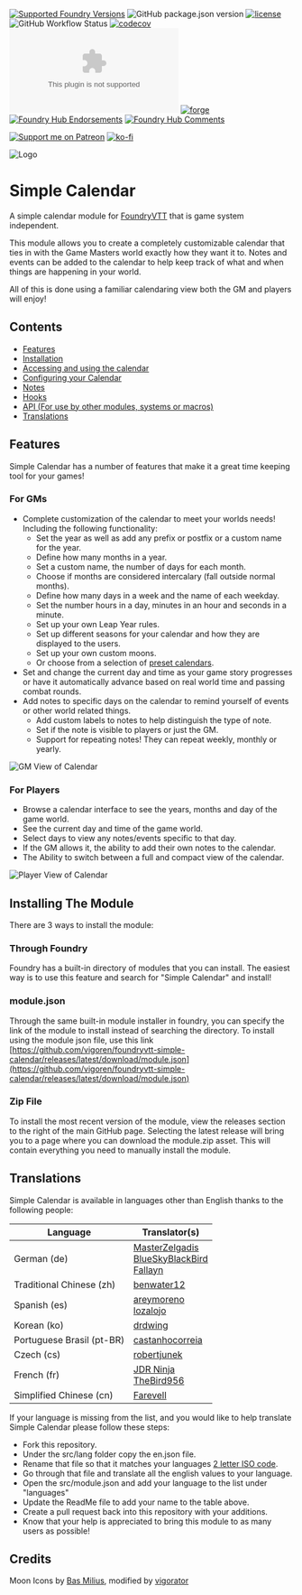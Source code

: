 [![Supported Foundry Versions](https://img.shields.io/endpoint?url=https://foundryshields.com/version?url=https://github.com/vigoren/foundryvtt-simple-calendar/releases/latest/download/module.json)](https://foundryvtt.com/releases/)
![GitHub package.json version](https://img.shields.io/github/package-json/v/vigoren/foundryvtt-simple-calendar)
[![license](https://img.shields.io/badge/license-MIT-blue)](https://github.com/vigoren/foundryvtt-simple-calendar/blob/main/LICENSE)
![GitHub Workflow Status](https://img.shields.io/github/workflow/status/vigoren/foundryvtt-simple-calendar/Node.js%20CI)
[![codecov](https://codecov.io/gh/vigoren/foundryvtt-simple-calendar/branch/main/graph/badge.svg?token=43TJ117WP1)](https://codecov.io/gh/vigoren/foundryvtt-simple-calendar)
[![GitHub release (latest by date)](https://img.shields.io/github/downloads/vigoren/foundryvtt-simple-calendar/latest/module.zip)](https://github.com/vigoren/foundryvtt-simple-calendar/releases/latest)
[![forge](https://img.shields.io/badge/dynamic/json?label=Forge%20Installs&query=package.installs&suffix=%&url=https://forge-vtt.com/api/bazaar/package/foundryvtt-simple-calendar&colorB=3d8b41)](https://forge-vtt.com/bazaar#package=foundryvtt-simple-calendar)
[![Foundry Hub Endorsements](https://img.shields.io/endpoint?logoColor=white&url=https://www.foundryvtt-hub.com/wp-json/hubapi/v1/package/foundryvtt-simple-calendar/shield/endorsements)](https://www.foundryvtt-hub.com/package/foundryvtt-simple-calendar/)
[![Foundry Hub Comments](https://img.shields.io/endpoint?logoColor=white&url=https://www.foundryvtt-hub.com/wp-json/hubapi/v1/package/foundryvtt-simple-calendar/shield/comments)](https://www.foundryvtt-hub.com/package/foundryvtt-simple-calendar/)

[![Support me on Patreon](https://img.shields.io/endpoint.svg?url=https%3A%2F%2Fshieldsio-patreon.vercel.app%2Fapi%3Fusername%3Dvigorator%26type%3Dpatrons&style=flat)](https://patreon.com/vigorator)
[![ko-fi](https://img.shields.io/badge/%20-Support%20me%20on%20Ko--fi-%23FF5E5B?style=flat&logo=ko-fi&logoColor=white)](https://ko-fi.com/A0A546HOX)

![Logo](https://raw.githubusercontent.com/vigoren/foundryvtt-simple-calendar/main/docs/images/logo.png)

# Simple Calendar

A simple calendar module for [FoundryVTT](https://foundryvtt.com/) that is game system independent. 

This module allows you to create a completely customizable calendar that ties in with the Game Masters world exactly how they want it to. Notes and events can be added to the calendar to help keep track of what and when things are happening in your world.

All of this is done using a familiar calendaring view both the GM and players will enjoy!

## Contents

- [Features](#features)
- [Installation](#installing-the-module)
- [Accessing and using the calendar](./docs/UsingTheCalendar.md)
- [Configuring your Calendar](./docs/Configuration.md)
- [Notes](./docs/Notes.md)
- [Hooks](./docs/Hooks.md)
- [API (For use by other modules, systems or macros)](./docs/API.md)
- [Translations](#translations)

## Features
 Simple Calendar has a number of features that make it a great time keeping tool for your games!

### For GMs
* Complete customization of the calendar to meet your worlds needs! Including the following functionality:
  * Set the year as well as add any prefix or postfix or a custom name for the year.
  * Define how many months in a year.
  * Set a custom name, the number of days for each month.
  * Choose if months are considered intercalary (fall outside normal months).
  * Define how many days in a week and the name of each weekday.
  * Set the number hours in a day, minutes in an hour and seconds in a minute.  
  * Set up your own Leap Year rules.
  * Set up different seasons for your calendar and how they are displayed to the users.
  * Set up your own custom moons.
  * Or choose from a selection of [preset calendars](./docs/Configuration.md#predefined-calendars).
* Set and change the current day and time as your game story progresses or have it automatically advance based on real world time and passing combat rounds.
* Add notes to specific days on the calendar to remind yourself of events or other world related things.
  * Add custom labels to notes to help distinguish the type of note.
  * Set if the note is visible to players or just the GM.
  * Support for repeating notes! They can repeat weekly, monthly or yearly.

![GM View of Calendar](https://raw.githubusercontent.com/vigoren/foundryvtt-simple-calendar/main/docs/images/gm-screenshot-1.png)

### For Players

* Browse a calendar interface to see the years, months and day of the game world.
* See the current day and time of the game world.
* Select days to view any notes/events specific to that day.
* If the GM allows it, the ability to add their own notes to the calendar.
* The Ability to switch between a full and compact view of the calendar.

![Player View of Calendar](https://raw.githubusercontent.com/vigoren/foundryvtt-simple-calendar/main/docs/images/player.gif)



## Installing The Module

There are 3 ways to install the module:

### Through Foundry

Foundry has a built-in directory of modules that you can install. The easiest way is to use this feature and search for "Simple Calendar" and install!

### module.json

Through the same built-in module installer in foundry, you can specify the link of the module to install instead of searching the directory. To install using the module json file, use this link [https://github.com/vigoren/foundryvtt-simple-calendar/releases/latest/download/module.json](https://github.com/vigoren/foundryvtt-simple-calendar/releases/latest/download/module.json)

### Zip File

To install the most recent version of the module, view the releases section to the right of the main GitHub page. 
Selecting the latest release will bring you to a page where you can download the module.zip asset. This will contain everything you need to manually install the module.

## Translations

Simple Calendar is available in languages other than English thanks to the following people:

Language|Translator(s)
--------|----------
German (de)|[MasterZelgadis](https://github.com/MasterZelgadis) <br/> [BlueSkyBlackBird](https://github.com/BlueSkyBlackBird) <br/> [Fallayn](https://github.com/Fallayn)
Traditional Chinese (zh)|[benwater12](https://github.com/benwater12)
Spanish (es)|[areymoreno](https://github.com/areymoreno) <br/> [lozalojo](https://github.com/lozalojo)
Korean (ko)|[drdwing](https://github.com/drdwing)
Portuguese Brasil (pt-BR)|[castanhocorreia](https://github.com/castanhocorreia)
Czech (cs)|[robertjunek](https://github.com/robertjunek)
French (fr)|[JDR Ninja](https://github.com/JDR-Ninja) <br/> [TheBird956](https://github.com/TheBird956)
Simplified Chinese (cn)|[Farevell](https://github.com/Farevell)

If your language is missing from the list, and you would like to help translate Simple Calendar please follow these steps:

- Fork this repository.
- Under the src/lang folder copy the en.json file.
- Rename that file so that it matches your languages [2 letter ISO code](https://en.wikipedia.org/wiki/List_of_ISO_639-1_codes).
- Go through that file and translate all the english values to your language.
- Open the src/module.json and add your language to the list under "languages"
- Update the ReadMe file to add your name to the table above.
- Create a pull request back into this repository with your additions.
- Know that your help is appreciated to bring this module to as many users as possible!

## Credits

Moon Icons by [Bas Milius](https://github.com/basmilius/weather-icons), modified by [vigorator](https://github.com/vigoren)
